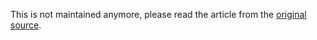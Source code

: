 This is not maintained anymore, please read the
article from the [original source](https://www.senties-martinelli.com/articles/debian-packages).